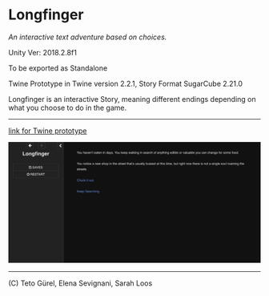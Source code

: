 # Longfinger
*An interactive text adventure based on choices.*


Unity Ver: 2018.2.8f1



To be exported as Standalone



Twine Prototype in Twine version 2.2.1, Story Format SugarCube 2.21.0



Longfinger is an interactive Story, meaning different endings depending on what you choose to do in the game.

----

[link for Twine prototype](./Prototype/Longfinger.html)

![prototype](./Screenshots/prototype.png)

----

(C) Teto Gürel, Elena Sevignani, Sarah Loos